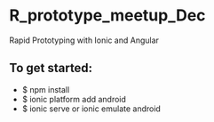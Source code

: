 R_prototype_meetup_Dec
======================

Rapid Prototyping with Ionic and Angular

## To get started:
- $ npm install
- $ ionic platform add android
- $ ionic serve or ionic emulate android